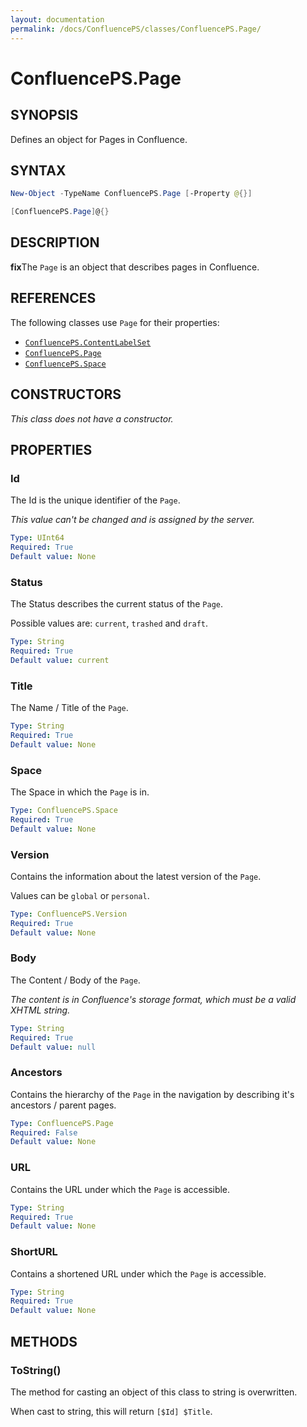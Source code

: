 ```yaml
---
layout: documentation
permalink: /docs/ConfluencePS/classes/ConfluencePS.Page/
---
```


# ConfluencePS.Page

## SYNOPSIS

Defines an object for Pages in Confluence.

## SYNTAX

```powershell
New-Object -TypeName ConfluencePS.Page [-Property @{}]

[ConfluencePS.Page]@{}
```

## DESCRIPTION

**fix**The `Page` is an object that describes pages in Confluence.

## REFERENCES

The following classes use `Page` for their properties:

- [`ConfluencePS.ContentLabelSet`](/docs/ConfluencePS/classes/ConfluencePS.ContentLabelSet/)
- [`ConfluencePS.Page`](/docs/ConfluencePS/classes/ConfluencePS.Page/)
- [`ConfluencePS.Space`](/docs/ConfluencePS/classes/ConfluencePS.Space/)

## CONSTRUCTORS

_This class does not have a constructor._

## PROPERTIES

### Id

The Id is the unique identifier of the `Page`.

_This value can't be changed and is assigned by the server._

```yaml
Type: UInt64
Required: True
Default value: None
```

### Status

The Status describes the current status of the `Page`.

Possible values are: `current`, `trashed` and `draft`.

```yaml
Type: String
Required: True
Default value: current
```

### Title

The Name / Title of the `Page`.

```yaml
Type: String
Required: True
Default value: None
```

### Space

The Space in which the `Page` is in.

```yaml
Type: ConfluencePS.Space
Required: True
Default value: None
```

### Version

Contains the information about the latest version of the `Page`.

Values can be `global` or `personal`.

```yaml
Type: ConfluencePS.Version
Required: True
Default value: None
```

### Body

The Content / Body of the `Page`.

_The content is in Confluence's storage format, which must be a valid XHTML string._

```yaml
Type: String
Required: True
Default value: null
```

### Ancestors

Contains the hierarchy of the `Page` in the navigation by describing it's ancestors / parent pages.

```yaml
Type: ConfluencePS.Page
Required: False
Default value: None
```

### URL

Contains the URL under which the `Page` is accessible.

```yaml
Type: String
Required: True
Default value: None
```

### ShortURL

Contains a shortened URL under which the `Page` is accessible.

```yaml
Type: String
Required: True
Default value: None
```

## METHODS

### ToString()

The method for casting an object of this class to string is overwritten.

When cast to string, this will return `[$Id] $Title`.
